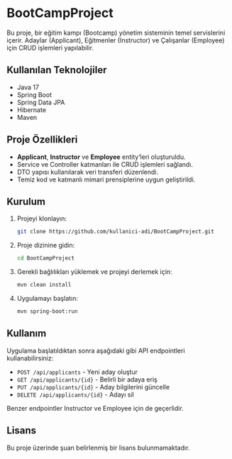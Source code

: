 
# BootCampProject

Bu proje, bir eğitim kampı (Bootcamp) yönetim sisteminin temel servislerini içerir. Adaylar (Applicant), Eğitmenler (Instructor) ve Çalışanlar (Employee) için CRUD işlemleri yapılabilir.

## Kullanılan Teknolojiler

- Java 17
- Spring Boot
- Spring Data JPA
- Hibernate
- Maven

## Proje Özellikleri

- **Applicant**, **Instructor** ve **Employee** entity’leri oluşturuldu.
- Service ve Controller katmanları ile CRUD işlemleri sağlandı.
- DTO yapısı kullanılarak veri transferi düzenlendi.
- Temiz kod ve katmanlı mimari prensiplerine uygun geliştirildi.

## Kurulum

1. Projeyi klonlayın:
   ```bash
   git clone https://github.com/kullanici-adi/BootCampProject.git
   ```
2. Proje dizinine gidin:
   ```bash
   cd BootCampProject
   ```
3. Gerekli bağlılıkları yüklemek ve projeyi derlemek için:
   ```bash
   mvn clean install
   ```
4. Uygulamayı başlatın:
   ```bash
   mvn spring-boot:run
   ```

## Kullanım

Uygulama başlatıldıktan sonra aşağıdaki gibi API endpointleri kullanabilirsiniz:

- `POST /api/applicants` - Yeni aday oluştur
- `GET /api/applicants/{id}` - Belirli bir adaya eriş
- `PUT /api/applicants/{id}` - Aday bilgilerini güncelle
- `DELETE /api/applicants/{id}` - Adayı sil

Benzer endpointler Instructor ve Employee için de geçerlidir.

## Lisans

Bu proje üzerinde şuan belirlenmiş bir lisans bulunmamaktadır.
